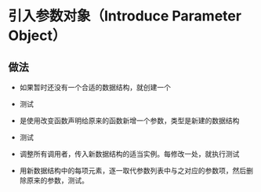 # 引入参数对象（Introduce Parameter Object）

## 做法

+ 如果暂时还没有一个合适的数据结构，就创建一个

+ 测试

+ 是使用改变函数声明给原来的函数新增一个参数，类型是新建的数据结构

+ 测试

+ 调整所有调用者，传入新数据结构的适当实例。每修改一处，就执行测试

+ 用新数据结构中的每项元素，逐一取代参数列表中与之对应的参数项，然后删除原来的参数，测试。
